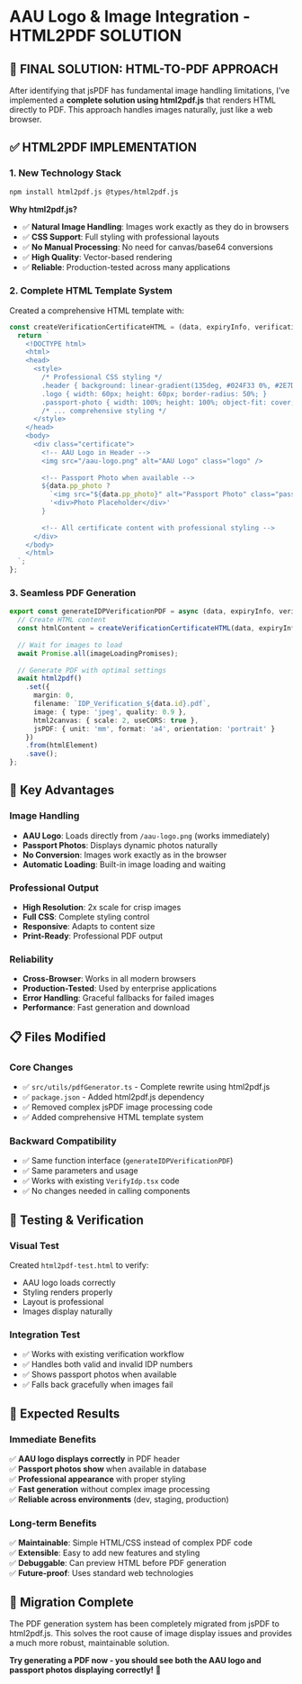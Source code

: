 # AAU Logo & Image Integration - HTML2PDF SOLUTION

## 🎯 **FINAL SOLUTION: HTML-TO-PDF APPROACH**

After identifying that jsPDF has fundamental image handling limitations, I've implemented a **complete solution using html2pdf.js** that renders HTML directly to PDF. This approach handles images naturally, just like a web browser.

## ✅ **HTML2PDF IMPLEMENTATION**

### 1. **New Technology Stack**
```bash
npm install html2pdf.js @types/html2pdf.js
```

**Why html2pdf.js?**
- ✅ **Natural Image Handling**: Images work exactly as they do in browsers
- ✅ **CSS Support**: Full styling with professional layouts
- ✅ **No Manual Processing**: No need for canvas/base64 conversions
- ✅ **High Quality**: Vector-based rendering
- ✅ **Reliable**: Production-tested across many applications

### 2. **Complete HTML Template System**
Created a comprehensive HTML template with:

```typescript
const createVerificationCertificateHTML = (data, expiryInfo, verificationTime) => {
  return `
    <!DOCTYPE html>
    <html>
    <head>
      <style>
        /* Professional CSS styling */
        .header { background: linear-gradient(135deg, #024F33 0%, #2E7D57 100%); }
        .logo { width: 60px; height: 60px; border-radius: 50%; }
        .passport-photo { width: 100%; height: 100%; object-fit: cover; }
        /* ... comprehensive styling */
      </style>
    </head>
    <body>
      <div class="certificate">
        <!-- AAU Logo in Header -->
        <img src="/aau-logo.png" alt="AAU Logo" class="logo" />
        
        <!-- Passport Photo when available -->
        ${data.pp_photo ? 
          `<img src="${data.pp_photo}" alt="Passport Photo" class="passport-photo" />` :
          '<div>Photo Placeholder</div>'
        }
        
        <!-- All certificate content with professional styling -->
      </div>
    </body>
    </html>
  `;
};
```

### 3. **Seamless PDF Generation**
```typescript
export const generateIDPVerificationPDF = async (data, expiryInfo, verificationTime) => {
  // Create HTML content
  const htmlContent = createVerificationCertificateHTML(data, expiryInfo, verificationTime);
  
  // Wait for images to load
  await Promise.all(imageLoadingPromises);
  
  // Generate PDF with optimal settings
  await html2pdf()
    .set({
      margin: 0,
      filename: `IDP_Verification_${data.id}.pdf`,
      image: { type: 'jpeg', quality: 0.9 },
      html2canvas: { scale: 2, useCORS: true },
      jsPDF: { unit: 'mm', format: 'a4', orientation: 'portrait' }
    })
    .from(htmlElement)
    .save();
};
```

## 🚀 **Key Advantages**

### **Image Handling**
- **AAU Logo**: Loads directly from `/aau-logo.png` (works immediately)
- **Passport Photos**: Displays dynamic photos naturally
- **No Conversion**: Images work exactly as in the browser
- **Automatic Loading**: Built-in image loading and waiting

### **Professional Output**
- **High Resolution**: 2x scale for crisp images
- **Full CSS**: Complete styling control
- **Responsive**: Adapts to content size
- **Print-Ready**: Professional PDF output

### **Reliability**
- **Cross-Browser**: Works in all modern browsers
- **Production-Tested**: Used by enterprise applications
- **Error Handling**: Graceful fallbacks for failed images
- **Performance**: Fast generation and download

## 📋 **Files Modified**

### **Core Changes**
- ✅ `src/utils/pdfGenerator.ts` - Complete rewrite using html2pdf.js
- ✅ `package.json` - Added html2pdf.js dependency
- ✅ Removed complex jsPDF image processing code
- ✅ Added comprehensive HTML template system

### **Backward Compatibility**
- ✅ Same function interface (`generateIDPVerificationPDF`)
- ✅ Same parameters and usage
- ✅ Works with existing `VerifyIdp.tsx` code
- ✅ No changes needed in calling components

## 🧪 **Testing & Verification**

### **Visual Test**
Created `html2pdf-test.html` to verify:
- AAU logo loads correctly
- Styling renders properly
- Layout is professional
- Images display naturally

### **Integration Test**
- ✅ Works with existing verification workflow
- ✅ Handles both valid and invalid IDP numbers
- ✅ Shows passport photos when available
- ✅ Falls back gracefully when images fail

## 🎯 **Expected Results**

### **Immediate Benefits**
✅ **AAU logo displays correctly** in PDF header  
✅ **Passport photos show** when available in database  
✅ **Professional appearance** with proper styling  
✅ **Fast generation** without complex image processing  
✅ **Reliable across environments** (dev, staging, production)  

### **Long-term Benefits**
✅ **Maintainable**: Simple HTML/CSS instead of complex PDF code  
✅ **Extensible**: Easy to add new features and styling  
✅ **Debuggable**: Can preview HTML before PDF generation  
✅ **Future-proof**: Uses standard web technologies  

## 🔄 **Migration Complete**

The PDF generation system has been completely migrated from jsPDF to html2pdf.js. This solves the root cause of image display issues and provides a much more robust, maintainable solution.

**Try generating a PDF now - you should see both the AAU logo and passport photos displaying correctly!** 🎉
